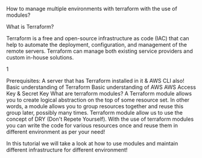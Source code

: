 How to manage multiple environments with terraform with the use of modules?

What is Terraform?

Terraform is a free and open-source infrastructure as code (IAC) that can help to automate the deployment, configuration, and management of the remote servers. Terraform can manage both existing service providers and custom in-house solutions.

1

Prerequisites:
A server that has Terraform installed in it & AWS CLI also!
Basic understanding of Terraform
Basic understanding of AWS
AWS Access Key & Secret Key
What are terraform modules?
A Terraform module allows you to create logical abstraction on the top of some resource set. In other words, a module allows you to group resources together and reuse this group later, possibly many times. Terraform module allow us to use the concept of DRY (Don't Repete Yourself). With the use of terraform modules you can write the code for various resources once and reuse them in different environment as per your need!


In this tutorial we will take a look at how to use modules and maintain different infrastructure for different environment!